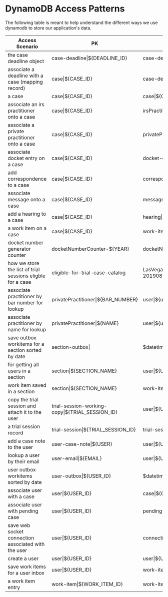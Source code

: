 # DynamoDB Access Patterns

The following table is meant to help understand the different ways we use dynamodb to store our application's data.  

| Access Scenario                                            | PK                                              | SK                                       | GS1PK                                       |
|------------------------------------------------------------|-------------------------------------------------|------------------------------------------|---------------------------------------------|
| the case deadline object                                   | case-deadline\|${DEADLINE_ID}                   | case-deadline\|${DEADLINE_ID}            |                                             |
| associate a deadline with a case (mapping record)          | case\|${CASE_ID}                                | case-deadline\|${DEADLINE_ID}            |                                             |
| a case                                                     | case\|${CASE_ID}                                | case\|${CASE_ID}                         |                                             |
| associate an irs practitioner onto a case                  | case\|${CASE_ID}                                | irsPractitioner\|${USER_ID}              |                                             |
| associate a private practitioner onto a case               | case\|${CASE_ID}                                | privatePractitioner\|${USER_ID}          |                                             |
| associate docket entry on a case                           | case\|${CASE_ID}                                | docket-entry\|${DOCKET_ENTRY_ID}         |                                             |
| add correspondence to a case                               | case\|${CASE_ID}                                | correspondence\|${CORRESPONDENCE_ID}     |                                             |
| associate message onto a case                              | case\|${CASE_ID}                                | message\|${MESSAGE_ID}                   | message\|${MESSAGE_ID}                      |
| add a hearing to a case                                    | case\|${CASE_ID}                                | hearing\|${TRIAL_SESSION_ID}             |                                             |
| a work item on a case                                      | case\|${CASE_ID}                                | work-item\|${WORK_ITEM_ID}               |                                             |
| docket number generator counter                            | docketNumberCounter-${YEAR}                     | docketNumberCounter-${YEAR}              |                                             |
| how we store the list of trial sessions eligble for a case | eligible-for-trial-case-catalog                 | LasVegasNevada-H-B-20190816132910-107-19 | eligible-for-trial-case-catalog\|${CASE_ID} |
| associate practitioner by bar number for lookup            | privatePractitioner\|${BAR_NUMBER}              | user\|${userId}                          |                                             |
| associate practitioner by name for lookup                  | privatePractitioner\|${NAME}                    | user\|${userId}                          |                                             |
| save outbox workitems for a section sorted by date         | section-outbox\|                                | $datetime                                | work-item\|${WORK_ITEM_ID}                  |
| for getting all users in a section                         | section\|${SECTION_NAME}                        | user\|${USER_ID}                         |                                             |
| work item saved in a section                               | section\|${SECTION_NAME}                        | work-item\|${WORK_ITEM_ID}               | work-item\|${WORK_ITEM_ID}                  |
| copy the trial session and attach it to the user           | trial-session-working-copy\|${TRIAL_SESSION_ID} | user\|${USER_ID}                         |                                             |
| a trial session record                                     | trial-session\|${TRIAL_SESSION_ID}              | trial-session\|${TRIAL_SESSION_ID}       | trial-session-catalog                       |
| add a case note to the user                                | user-case-note\|${USER}                         | user\|${USER_ID}                         |                                             |
| lookup a user by their email                               | user-email\|${EMAIL}                            | user\|${USER_ID}                         |                                             |
| user outbox workitems sorted by date                       | user-outbox\|${USER_ID}                         | $datetime                                | work-item\|${WORK_ITEM_ID}                  |
| associate user with a case                                 | user\|${USER_ID}                                | case\|${CASE_ID}                         | user-case\|${CASE_ID}                       |
| associate user with pending case                           | user\|${USER_ID}                                | pending-case\|${CASE_ID}                 |                                             |
| save web socket connection associated with the user        | user\|${USER_ID}                                | connection\|${SOCKET_ID}                 | connection\|${SOCKET_ID}                    |
| create a user                                              | user\|${USER_ID}                                | user\|${USER_ID}                         |                                             |
| save work items for a user inbox                           | user\|${USER_ID}                                | work-item\|${WORK_ITEM_ID}               | work-item\|${WORK_ITEM_ID}                  |
| a work item entry                                          | work-item\|${WORK_ITEM_ID}                      | work-item\|${WORK_ITEM_ID}               | work-item\|${WORK_ITEM_ID}                  |
